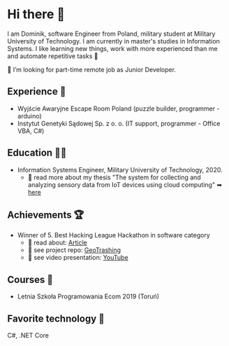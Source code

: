 # Hi there 👋
I am Dominik, software Engineer from Poland, military student at Military University of Technology. I am currently in master's studies in Information Systems. I like learning new things, work with more experienced than me and automate repetitive tasks 🔄

🔎 I’m looking for part-time remote job as Junior Developer.

## Experience 🔨
* Wyjście Awaryjne Escape Room Poland (puzzle builder, programmer - arduino)
* Instytut Genetyki Sądowej Sp. z o. o. (IT support, programmer - Office VBA, C#) 

## Education 👨‍🎓
* Information Systems Engineer, Military University of Technology, 2020.
  * 📖 read more about my thesis "The system for collecting and analyzing sensory data from IoT devices using cloud computing" ➡ [here](https://github.com/ddavid09/system-gromadzenia-analizy-danych-iot-chmura)

## Achievements 🏆
* Winner of 5. Best Hacking League Hackathon in software category
  * 📖 read about: [Article](https://wcy.wat.edu.pl/pl/news/studenci-z-wcy-zwyciezcami-hackathonu-best-hacking-league-w-kategorii-software ) 
  * 👀 see project repo: [GeoTrashing](https://github.com/ddavid09/Hackathon-5.BHL-geotrashing) 
  * 🎥 see video presentation: [YouTube](https://youtu.be/j6Ufw7A8OUE)

## Courses 🏫
* Letnia Szkoła Programowania Ecom 2019 (Toruń) 

## Favorite technology 🍬
C#, .NET Core

<!--
**ddavid09/ddavid09** is a ✨ _special_ ✨ repository because its `README.md` (this file) appears on your GitHub profile.

Here are some ideas to get you started:

- 🔭 I’m currently working on ...
- 🌱 I’m currently learning ...
- 👯 I’m looking to collaborate on ...
- 🤔 I’m looking for help with ...
- 💬 Ask me about ...
- 📫 How to reach me: ...
- 😄 Pronouns: ...
- ⚡ Fun fact: ...
-->

